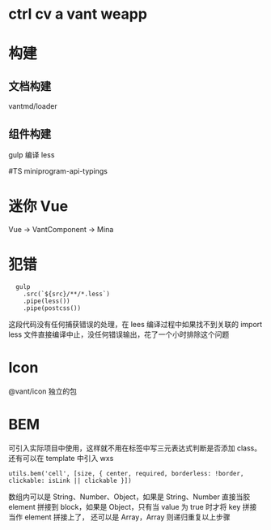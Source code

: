 # ctrl cv a vant weapp

# 构建
## 文档构建
vantmd/loader

## 组件构建
gulp 编译 less

#TS
miniprogram-api-typings

# 迷你 Vue
Vue -> VantComponent -> Mina

# 犯错
```
  gulp
    .src(`${src}/**/*.less`)
    .pipe(less())
    .pipe(postcss())
```
这段代码没有任何捕获错误的处理，在 lees 编译过程中如果找不到关联的 import less 文件直接编译中止，没任何错误输出，花了一个小时排除这个问题

# Icon
@vant/icon 独立的包

# BEM
可引入实际项目中使用，这样就不用在标签中写三元表达式判断是否添加 class。还有可以在 template 中引入 wxs

```
utils.bem('cell', [size, { center, required, borderless: !border, clickable: isLink || clickable }])
```

数组内可以是 String、Number、Object，如果是 String、Number 直接当胶 element 拼接到 block，如果是 Object，只有当 value 为 true 时才将 key 拼接当作  element 拼接上了，
还可以是 Array，Array 则递归重复以上步骤 
